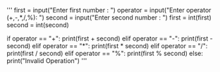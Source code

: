 '''
first = input("Enter first number : ")
operator = input("Enter operator (+,-,*,/,%): ")
second = input("Enter second number : ")
first = int(first)
second = int(second)

if operator == "+":
   print(first + second)
elif operator == "-":
   print(first - second)
elif operator == "*":
    print(first * second)
elif operator == "/":
    print(first / second)
elif operator == "%":
    print(first % second)
else:
    print("Invalid Operation")
'''